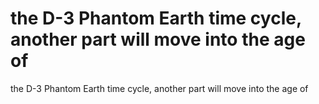 # the D-3 Phantom Earth time cycle, another part will move into the age of

the D-3 Phantom Earth time cycle, another part will move into the age of